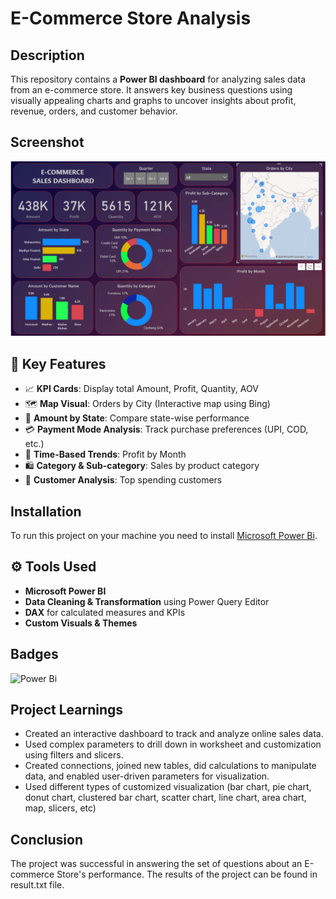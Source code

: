 # E-Commerce Store Analysis

## Description

This repository contains a **Power BI dashboard** for analyzing sales data from an e-commerce store. It answers key business questions using visually appealing charts and graphs to uncover insights about profit, revenue, orders, and customer behavior.

<!--Analyzed E-commerce store data. Created an interactive dashboard using Power BI.-->

## Screenshot

![dashboard preview](https://raw.githubusercontent.com/Saiyam0808/E-Commerce-Store-Analysis/refs/heads/main/Dashboard.png)

## 📌 Key Features

- 📈 **KPI Cards**: Display total Amount, Profit, Quantity, AOV
- 🗺️ **Map Visual**: Orders by City (Interactive map using Bing)
- 📍 **Amount by State**: Compare state-wise performance
- 💳 **Payment Mode Analysis**: Track purchase preferences (UPI, COD, etc.)
- 📅 **Time-Based Trends**: Profit by Month
- 🛍️ **Category & Sub-category**: Sales by product category
- 👤 **Customer Analysis**: Top spending customers

## Installation

To run this project on your machine you need to install <a href="https://powerbi.microsoft.com/en-us/downloads/">Microsoft Power Bi</a>.

<!-- ## Usage

Provide instructions and examples for use. Include screenshots as needed.

To add a screenshot, create an `assets/images` folder in your repository and upload your screenshot to it. Then, using the relative filepath, add it to your README using the following syntax:

    ```md
    ![schema](MusicDatabaseSchema.png)
    ``` -->

## ⚙️ Tools Used

- **Microsoft Power BI**
- **Data Cleaning & Transformation** using Power Query Editor
- **DAX** for calculated measures and KPIs
- **Custom Visuals & Themes**

## Badges

![Power Bi](https://img.shields.io/badge/power_bi-F2C811?style=for-the-badge&logo=powerbi&logoColor=black)

## Project Learnings

* Created an interactive dashboard to track and analyze online sales data.
* Used complex parameters to drill down in worksheet and customization using filters and slicers.
* Created connections, joined new tables, did calculations to manipulate data, and enabled user-driven parameters for visualization.
* Used different types of customized visualization (bar chart, pie chart, donut chart, clustered bar chart, scatter chart, line chart, area chart, map, slicers, etc)

## Conclusion

The project was successful in answering the set of questions about an E-commerce Store's performance. The results of the project can be found in result.txt file.


<!--## How to Contribute

If you created an application or package and would like other developers to contribute it, you can include guidelines for how to do so. The [Contributor Covenant](https://www.contributor-covenant.org/) is an industry standard, but you can always write your own if you'd prefer.-->

<!-- ## Questions Answered

The following questions are answered by the project:

* What are the most popular genres of music?
* What are the most popular artists?
* What are the most popular songs?
* What are the average prices of different types of music?
* What are the most popular countries for music purchases?

## Data Set

The data set used for this project is available on GitHub. The data set contains information about the store's customers, music, and sales.

## Results

The results of the project are as follows:

* The most popular genre of music is pop.
* The most popular artist is Taylor Swift.
* The most popular song is "Despacito" by Luis Fonsi and Daddy Yankee.
* The average price of an album is $10.
* The most popular country for music purchases is the United States.

## Conclusion

The project was successful in answering the set of questions about the store's business performance. The results of the project can be used by the store to make decisions about its marketing and product offerings.


I hope this is helpful! -->
